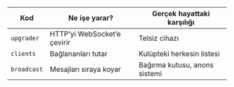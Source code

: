 | Kod         | Ne işe yarar?               | Gerçek hayattaki karşılığı    |
| ----------- | --------------------------- | ----------------------------- |
| `upgrader`  | HTTP’yi WebSocket’e çevirir | Telsiz cihazı                 |
| `clients`   | Bağlananları tutar          | Kulüpteki herkesin listesi    |
| `broadcast` | Mesajları sıraya koyar      | Bağırma kutusu, anons sistemi |
